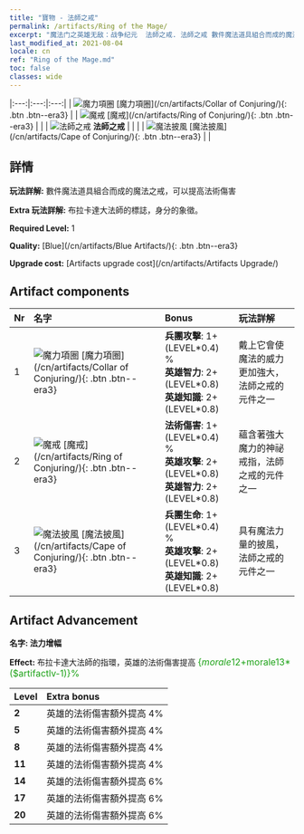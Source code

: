 ```yaml
---
title: "寶物 - 法師之戒"
permalink: /artifacts/Ring of the Mage/
excerpt: "魔法门之英雄无敌：战争纪元  法師之戒. 法師之戒 數件魔法道具組合而成的魔法之戒，可以提高法術傷害"
last_modified_at: 2021-08-04
locale: cn
ref: "Ring of the Mage.md"
toc: false
classes: wide
---
```


  |:---:|:---:|:---:| 
  | ![魔力項圈](/images/t/artifact_40221.png) [魔力項圈](/cn/artifacts/Collar of Conjuring/){: .btn .btn--era3} |   | ![魔戒](/images/t/artifact_40222.png) [魔戒](/cn/artifacts/Ring of Conjuring/){: .btn .btn--era3} | 
  |   | ![法師之戒](/images/t/icon_artifact_22.png) **法師之戒** |  | 
  |   | ![魔法披風](/images/t/artifact_40223.png) [魔法披風](/cn/artifacts/Cape of Conjuring/){: .btn .btn--era3} |   | 


## 詳情

 **玩法詳解:** 數件魔法道具組合而成的魔法之戒，可以提高法術傷害

 **Extra 玩法詳解:** 布拉卡達大法師的標誌，身分的象徵。

 **Required Level:** 1

 **Quality:** [Blue](/cn/artifacts/Blue Artifacts/){: .btn .btn--era3}

 **Upgrade cost:** [Artifacts upgrade cost](/cn/artifacts/Artifacts Upgrade/)



## Artifact components

  | Nr |    名字    |   Bonus | 玩法詳解 | 
  |:---|:-----------|:--------|:------------| 
  | 1 | ![魔力項圈](/images/t/artifact_40221.png) [魔力項圈](/cn/artifacts/Collar of Conjuring/){: .btn .btn--era3} | **兵團攻擊**: 1+(LEVEL\*0.4) %<br/>**英雄智力**: 2+(LEVEL\*0.8)<br/>**英雄知識**: 2+(LEVEL\*0.8) | 戴上它會使魔法的威力更加強大，法師之戒的元件之一 | 
  | 2 | ![魔戒](/images/t/artifact_40222.png) [魔戒](/cn/artifacts/Ring of Conjuring/){: .btn .btn--era3} | **法術傷害**: 1+(LEVEL\*0.4) %<br/>**英雄攻擊**: 2+(LEVEL\*0.8)<br/>**英雄智力**: 2+(LEVEL\*0.8) | 蘊含著強大魔力的神祕戒指，法師之戒的元件之一 | 
  | 3 | ![魔法披風](/images/t/artifact_40223.png) [魔法披風](/cn/artifacts/Cape of Conjuring/){: .btn .btn--era3} | **兵團生命**: 1+(LEVEL\*0.4) %<br/>**英雄攻擊**: 2+(LEVEL\*0.8)<br/>**英雄知識**: 2+(LEVEL\*0.8) | 具有魔法力量的披風，法師之戒的元件之一 | 


## Artifact Advancement

 **名字: 法力增幅**

 **Effect:** 布拉卡達大法師的指環，英雄的法術傷害提高 <span style="color: #1ca216;font-size:16px">{$morale12+$morale13*($artifactlv-1)}%</span>

  |  Level  |    Extra bonus  | 
  |:--------|:----------------| 
  | **2** | 英雄的法術傷害額外提高 4% | 
  | **5** | 英雄的法術傷害額外提高 4% | 
  | **8** | 英雄的法術傷害額外提高 4% | 
  | **11** | 英雄的法術傷害額外提高 4% | 
  | **14** | 英雄的法術傷害額外提高 6% | 
  | **17** | 英雄的法術傷害額外提高 6% | 
  | **20** | 英雄的法術傷害額外提高 6% | 
